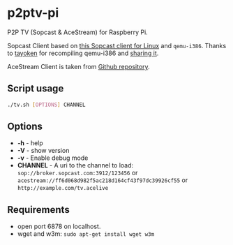 # p2ptv-pi
P2P TV (Sopcast & AceStream) for Raspberry Pi.

Sopcast Client based on [this Sopcast client for Linux](https://code.google.com/p/sopcast-player/downloads/list) and `qemu-i386`. Thanks to [tayoken](http://www.raspberrypi.org/phpBB3/memberlist.php?mode=viewprofile&u=72614) for recompiling qemu-i386 and [sharing it](http://www.raspberrypi.org/phpBB3/viewtopic.php?t=46342).

AceStream Client is taken from [Github repository](https://github.com/tarasian666/acestream).

## Script usage

```bash
./tv.sh [OPTIONS] CHANNEL
```

## Options
- **-h** - help
- **-V** - show version
- **-v** - Enable debug mode
- **CHANNEL** - A uri to the channel to load: `sop://broker.sopcast.com:3912/123456` or `acestream://ff6d068d982f5ac218d164cf43f97dc39926cf55` or `http://example.com/tv.acelive`

## Requirements
- open port 6878 on localhost.
- wget and w3m: `sudo apt-get install wget w3m`
